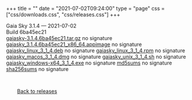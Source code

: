 +++
title = ""
date = "2021-07-02T09:24:00"
type = "page"
css = ["css/downloads.css", "css/releases.css"]
+++

<div class="download-container">
<div id="download-title">
<i class="fa-solid fa-tag"></i>
Gaia Sky <span class="downloads-version">3.1.4</span> — <i class="fa-solid fa-clock"></i>
<time class="downloads-releasedate" datetime="2021-07-02T09:24:00" title="Published: 2021-07-02T09:24:00">2021-07-02</time></div>
<div class="downloads-build">Build 6ba45ec21</div>
<div class="download-section">
<a href="https://gaia.ari.uni-heidelberg.de/gaiasky/releases/3.1.4.6ba45ec21/gaiasky-3.1.4.6ba45ec21.tar.gz" class="download-button">gaiasky-3.1.4.6ba45ec21.tar.gz</a>
<span class="signature">no signature</span>
<a href="https://gaia.ari.uni-heidelberg.de/gaiasky/releases/3.1.4.6ba45ec21/gaiasky_3.1.4.6ba45ec21_x86_64.appimage" class="download-button">gaiasky_3.1.4.6ba45ec21_x86_64.appimage</a>
<span class="signature">no signature</span>
<a href="https://gaia.ari.uni-heidelberg.de/gaiasky/releases/3.1.4.6ba45ec21/gaiasky_linux_3_1_4.deb" class="download-button">gaiasky_linux_3_1_4.deb</a>
<span class="signature">no signature</span>
<a href="https://gaia.ari.uni-heidelberg.de/gaiasky/releases/3.1.4.6ba45ec21/gaiasky_linux_3_1_4.rpm" class="download-button">gaiasky_linux_3_1_4.rpm</a>
<span class="signature">no signature</span>
<a href="https://gaia.ari.uni-heidelberg.de/gaiasky/releases/3.1.4.6ba45ec21/gaiasky_macos_3_1_4.dmg" class="download-button">gaiasky_macos_3_1_4.dmg</a>
<span class="signature">no signature</span>
<a href="https://gaia.ari.uni-heidelberg.de/gaiasky/releases/3.1.4.6ba45ec21/gaiasky_unix_3_1_4.sh" class="download-button">gaiasky_unix_3_1_4.sh</a>
<span class="signature">no signature</span>
<a href="https://gaia.ari.uni-heidelberg.de/gaiasky/releases/3.1.4.6ba45ec21/gaiasky_windows-x64_3_1_4.exe" class="download-button">gaiasky_windows-x64_3_1_4.exe</a>
<span class="signature">no signature</span>
<a href="https://gaia.ari.uni-heidelberg.de/gaiasky/releases/3.1.4.6ba45ec21/md5sums" class="download-button">md5sums</a>
<span class="signature">no signature</span>
<a href="https://gaia.ari.uni-heidelberg.de/gaiasky/releases/3.1.4.6ba45ec21/sha256sums" class="download-button">sha256sums</a>
<span class="signature">no signature</span>
</div>
</div>

<p class="center-text" style="padding: 30px;">
<i class="fa-solid fa-circle-arrow-left"></i> <a href="/downloads/releases">Back to releases</a>
</p>
